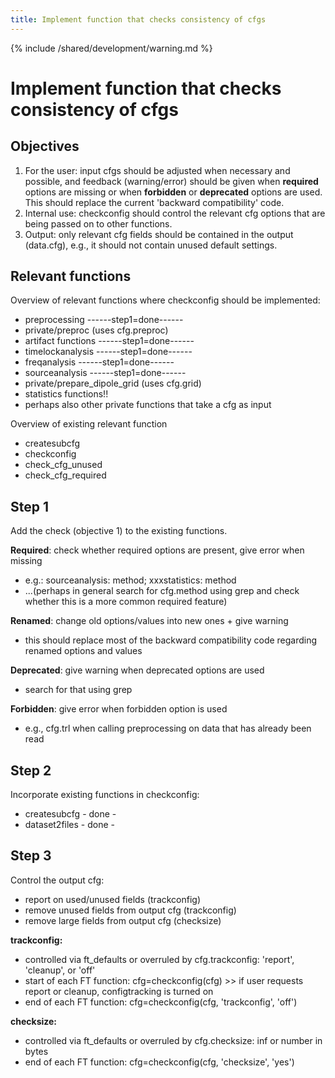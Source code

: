 ```yaml
---
title: Implement function that checks consistency of cfgs
---
```


{% include /shared/development/warning.md %}

# Implement function that checks consistency of cfgs

## Objectives

1.  For the user: input cfgs should be adjusted when necessary and possible, and feedback (warning/error) should be given when **required** options are missing or when **forbidden** or **deprecated** options are used. This should replace the current 'backward compatibility' code.
2.  Internal use: checkconfig should control the relevant cfg options that are being passed on to other functions.
3.  Output: only relevant cfg fields should be contained in the output (data.cfg), e.g., it should not contain unused default settings.

## Relevant functions

Overview of relevant functions where checkconfig should be implemented:

- preprocessing ------step1=done------
- private/preproc (uses cfg.preproc)
- artifact functions ------step1=done------
- timelockanalysis ------step1=done------
- freqanalysis ------step1=done------
- sourceanalysis ------step1=done------
- private/prepare_dipole_grid (uses cfg.grid)
- statistics functions!!
- perhaps also other private functions that take a cfg as input

Overview of existing relevant function

- createsubcfg
- checkconfig
- check_cfg_unused
- check_cfg_required

## Step 1

Add the check (objective 1) to the existing functions.

**Required**: check whether required options are present, give error when missing

- e.g.: sourceanalysis: method; xxxstatistics: method
- ...(perhaps in general search for cfg.method using grep and check whether this is a more common required feature)

**Renamed**: change old options/values into new ones + give warning

- this should replace most of the backward compatibility code regarding renamed options and values

**Deprecated**: give warning when deprecated options are used

- search for that using grep

**Forbidden**: give error when forbidden option is used

- e.g., cfg.trl when calling preprocessing on data that has already been read

## Step 2

Incorporate existing functions in checkconfig:

- createsubcfg - done -
- dataset2files - done -

## Step 3

Control the output cfg:

- report on used/unused fields (trackconfig)
- remove unused fields from output cfg (trackconfig)
- remove large fields from output cfg (checksize)

**trackconfig:**

- controlled via ft_defaults or overruled by cfg.trackconfig: 'report', 'cleanup', or 'off'
- start of each FT function: cfg=checkconfig(cfg) >> if user requests report or cleanup, configtracking is turned on
- end of each FT function: cfg=checkconfig(cfg, 'trackconfig', 'off')

**checksize:**

- controlled via ft_defaults or overruled by cfg.checksize: inf or number in bytes
- end of each FT function: cfg=checkconfig(cfg, 'checksize', 'yes')
